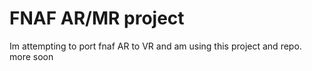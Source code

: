 # FNAF AR/MR project

Im attempting to port fnaf AR to VR and am using this project and repo. more soon
